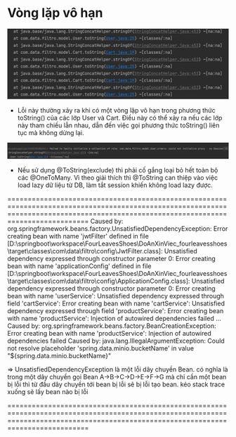 # Vòng lặp vô hạn 
![img_4.png](img_4.png)
- Lỗi này thường xảy ra khi có một vòng lặp vô hạn trong phương thức toString() của các lớp User và Cart. Điều này có thể xảy ra nếu các lớp này tham chiếu lẫn nhau, dẫn đến việc gọi phương thức toString() liên tục mà không dừng lại.

![img_5.png](img_5.png)
- Nếu sử dụng @ToString(exclude) thì phải cố gắng loại bỏ hết toàn bộ các @OneToMany. Vì theo giải thích thì @ToString can thiệp vào việc load lazy dữ liệu từ DB, làm tắt session khiến không load lazy được.

======================================================================================================================================================================================
Caused by: org.springframework.beans.factory.UnsatisfiedDependencyException: Error creating bean with name 'jwtFilter' defined in file [D:\springboot\workspace\FourLeavesShoes\DoAnXinViec_fourleavesshoes\target\classes\com\data\filtro\config\JwtFilter.class]: Unsatisfied dependency expressed through constructor parameter 0: Error creating bean with name 'applicationConfig' defined in file [D:\springboot\workspace\FourLeavesShoes\DoAnXinViec_fourleavesshoes\target\classes\com\data\filtro\config\ApplicationConfig.class]: Unsatisfied dependency expressed through constructor parameter 0: Error creating bean with name 'userService': Unsatisfied dependency expressed through field 'cartService': Error creating bean with name 'cartService': Unsatisfied dependency expressed through field 'productService': Error creating bean with name 'productService': Injection of autowired dependencies failed
...
Caused by: org.springframework.beans.factory.BeanCreationException: Error creating bean with name 'productService': Injection of autowired dependencies failed
Caused by: java.lang.IllegalArgumentException: Could not resolve placeholder 'spring.data.minio.bucketName' in value "${spring.data.minio.bucketName}"

=> UnsatisfiedDependencyException là một lỗi dây chuyền Bean. có nghĩa là trong một dây chuyền gọi Bean A->B->C->D->E->F->G mà chỉ cần một bean bị lỗi thì từ đầu dây chuyền tới bean bị lỗi sẽ bị lỗi tạo bean. kéo stack trace xuống sẽ lấy bean nào bị lỗi

======================================================================================================================================================================================
